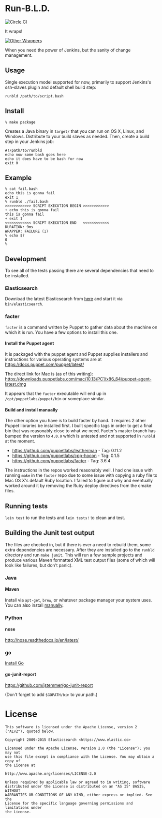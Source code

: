 # Run-B.L.D.

[![Circle CI](https://circleci.com/gh/elastic/runbld/tree/master.svg?style=svg&circle-token=9f37d8182532f6539f497ca287a82a788e9007ef)](https://circleci.com/gh/elastic/runbld/tree/master)

It wraps!

[![Other Wrappers](https://upload.wikimedia.org/wikipedia/en/1/1f/Rundmc_2.jpg)](https://en.wikipedia.org/wiki/Run%E2%80%93D.M.C.)

When you need the power of Jenkins, but the sanity of change
management.

## Usage

Single execution model supported for now, primarily to support
Jenkins's ssh-slaves plugin and default shell build step:

```
runbld /path/to/script.bash
```

## Install

```
% make package
```

Creates a Java binary in `target/` that you can run on OS X, Linux,
and Windows. Distribute to your build slaves as needed. Then, create a
build step in your Jenkins job:

```
#!/path/to/runbld
echo now some bash goes here
echo it does have to be bash for now
exit 0
```

## Example

```
% cat fail.bash 
echo this is gonna fail
exit 1
% runbld ./fail.bash
>>>>>>>>>>>> SCRIPT EXECUTION BEGIN >>>>>>>>>>>>
+ echo this is gonna fail
this is gonna fail
+ exit 1
<<<<<<<<<<<< SCRIPT EXECUTION END   <<<<<<<<<<<<
DURATION: 9ms
WRAPPER: FAILURE (1)
% echo $?
0
%
```


## Development

To see all of the tests passing there are several dependencies that
need to be installed.

### Elasticsearch

Download the latest Elasticsearch from [here](https://www.elastic.co/downloads/elasticsearch) and start it via
`bin/elasticsearch`.

### facter

`facter` is a command written by Puppet to gather data about the
machine on which it is run.  You have a few options to install this
one.

#### Install the Puppet agent

It is packaged with the puppet agent and Puppet supplies
installers and instructions for various operating systems are at
<https://docs.puppet.com/puppet/latest/>

The direct link for Mac is (as of this writing):
https://downloads.puppetlabs.com/mac/10.13/PC1/x86_64/puppet-agent-latest.dmg

It appears that the `facter` executable will end up in
`/opt/puppetlabs/puppet/bin` or someplace similar.

#### Build and install manually

The other option you have is to build facter by hand.  It requires
2 other Puppet libraries be installed first.  I built specific
tags in order to get a final bin that was reasonably close to what
we need.  Facter's master branch has bumped the version to `4.0.0`
which is untested and not supported in `runbld` at the moment.

-   <https://github.com/puppetlabs/leatherman> - Tag: 0.11.2
-   <https://github.com/puppetlabs/cpp-hocon> - Tag: 0.1.5
-   <https://github.com/puppetlabs/facter> - Tag: 3.6.4

The instructions in the repos worked reasonably well.  I had one
issue with running `make` in the `facter` repo due to some issue
with copying a ruby file to Mac OS X's default Ruby location.  I
failed to figure out why and eventually worked around it by
removing the Ruby deploy directives from the cmake files.


## Running tests

`lein test` to run the tests and `lein tests!` to clean and test.


## Building the Junit test output

The files are checked in, but if there is ever a need to rebuild them,
some extra dependencies are necessary.  After they are installed go to
the `runbld` directory and run `make junit`.  This will run a few
sample projects and produce various Maven formatted XML test output
files (some of which will look like failures, but don't panic).

### Java

#### Maven

Install via `apt-get`, `brew`, or whatever package manager your
system uses.  You can also install [manually](https://maven.apache.org/install.html).

### Python

#### nose

<http://nose.readthedocs.io/en/latest/>

### go

[Install Go](https://golang.org/doc/install)

#### go-junit-report

<https://github.com/jstemmer/go-junit-report>

(Don't forget to add `$GOPATH/bin` to your path.)


# License

```
This software is licensed under the Apache License, version 2 ("ALv2"), quoted below.

Copyright 2009-2015 Elasticsearch <https://www.elastic.co>

Licensed under the Apache License, Version 2.0 (the "License"); you may not
use this file except in compliance with the License. You may obtain a copy of
the License at

http://www.apache.org/licenses/LICENSE-2.0

Unless required by applicable law or agreed to in writing, software
distributed under the License is distributed on an "AS IS" BASIS, WITHOUT
WARRANTIES OR CONDITIONS OF ANY KIND, either express or implied. See the
License for the specific language governing permissions and limitations under
the License.
```
